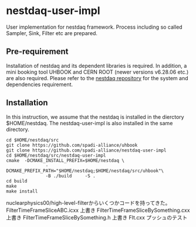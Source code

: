 # nestdaq-user-impl


User implementation for	nestdaq	framework.
Process	including so called Sampler, Sink, Filter etc are prepared.

## Pre-requirement

Installation of	nestdaq	and its	dependent libraries is required.
In addition, a mini booking tool UHBOOK and CERN ROOT (newer versions v6.28.06 etc.) are also required.
Please refer to the [nestdaq repository](https://github.com/spadi-alliance/nestdaq) for the system	and dependencies requirement.

## Installation

In this instruction, we assume that the nestdaq is installed in the dierctory $HOME/nestdaq. The nestdaq-user-impl is also installed in the same directory.
```
cd $HOME/nestdaq/src
git clone https://github.com/spadi-alliance/uhbook
git clone https://github.com/spadi-alliance/nestdaq-user-impl
cd $HOME/nestdaq/src/nestdaq-user-impl
cmake  -DCMAKE_INSTALL_PREFIX=$HOME/nestdaq \
               -DCMAKE_PREFIX_PATH="$HOME/nestdaq;$HOME/nestdaq/src/uhbook"\
               -B ./build     -S .
cd build
make
make install
```
nuclearphysics00/high-level-filterからいくつかコードを持ってきた。
FilterTimeFrameSliceABC.icxx 上書き
FilterTimeFrameSliceBySomething.cxx 上書き
FilterTimeFrameSliceBySomething.h 上書き
Flt.cxx
プッシュのテスト
